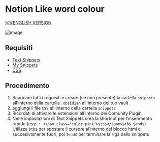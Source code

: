 # Notion Like word colour
🇬🇧[ENGLISH VERSION]()

![image](https://github.com/gorlix/Obsidian-Color/assets/39005603/5b5101a0-d8b9-4aff-8657-de94744c8d02)

## Requisiti
- [Text Snippets](https://github.com/ArianaKhit/text-snippets-obsidian)
- [My Snippets](https://github.com/chetachiezikeuzor/MySnippets-Plugin)
- [CSS](https://github.com/gorlix/Obsidian-Color/blob/main/Text-Color.css)

## Procedimento
1. Scaricare tutti i requisiti e creare (se non presente) la cartella `snippets` all'interno della cartella `.obsidian` all'interno del tuo vault
2. aggiungi il file `CSS` all'interno della cartella `snippets`
3. Ricordati di attivare le estensioni all'interno dei Comunity Plugin
4. Nelle impostazioni di Text Snippets crea la shortcut per l'inserimento rapido (es:`p : <span class="color-pink">$tb$</span>$tb$ $end$`)
  Utilizza `$tb$` per spostare il cursore al'interno del blocco html e succesivamente fuori, poi `$end$` per terminare la riga dello snippets
